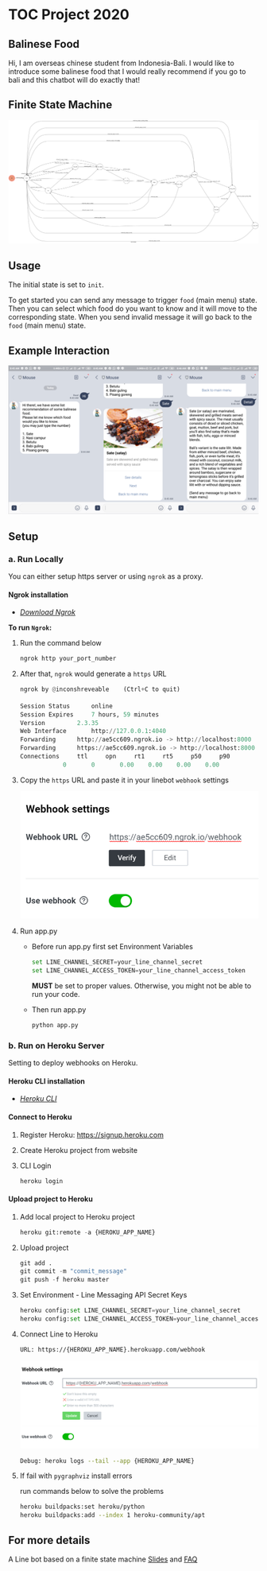 # TOC Project 2020

## Balinese Food
Hi, I am overseas chinese student from Indonesia-Bali. I would like to introduce some balinese food that I would really recommend if you go to bali and this chatbot will do exactly that!


## Finite State Machine
![fsm](./img/fsm.png)


## Usage
The initial state is set to `init`.

To get started you can send any message to trigger `food` (main menu) state. Then you can select which food do you want to know and it will move to the corresponding state. When you send invalid message it will go back to the `food` (main menu) state.


## Example Interaction
![example](./img/example.png)


## Setup

### a. Run Locally
You can either setup https server or using `ngrok` as a proxy.

#### Ngrok installation
- *[Download Ngrok](https://ngrok.com/download)*

**To run `Ngrok`:**

1. Run the command below

	```sh
	ngrok http your_port_number
	```

2. After that, `ngrok` would generate a `https` URL

	```python
	ngrok by @inconshreveable    (Ctrl+C to quit)

	Session Status		online
	Session Expires		7 hours, 59 minutes
	Version			2.3.35
	Web Interface		http://127.0.0.1:4040
	Forwarding		http://ae5cc609.ngrok.io -> http://localhost:8000
	Forwarding		https://ae5cc609.ngrok.io -> http://localhost:8000
	Connections		ttl     opn     rt1     rt5     p50     p90
				0       0       0.00    0.00    0.00    0.00
	```

3. Copy the `https` URL and paste it in your linebot `webhook` settings

	![webhook](./img/ngrok_webhook.png)

4. Run app.py

	* Before run app.py first set Environment Variables

		```python
		set LINE_CHANNEL_SECRET=your_line_channel_secret
		set LINE_CHANNEL_ACCESS_TOKEN=your_line_channel_access_token
		``` 

		**MUST** be set to proper values. Otherwise, you might not be able to run your code.

	* Then run app.py

		```python
		python app.py
		```

### b. Run on Heroku Server
Setting to deploy webhooks on Heroku.

#### Heroku CLI installation
* *[Heroku CLI](https://devcenter.heroku.com/articles/heroku-cli)*

#### Connect to Heroku
1. Register Heroku: https://signup.heroku.com

2. Create Heroku project from website

3. CLI Login

	```python
	heroku login
	```

#### Upload project to Heroku
1. Add local project to Heroku project

	```python
	heroku git:remote -a {HEROKU_APP_NAME}
	```

2. Upload project

	```python
	git add .
	git commit -m "commit_message"
	git push -f heroku master
	```

3. Set Environment - Line Messaging API Secret Keys

	```python
	heroku config:set LINE_CHANNEL_SECRET=your_line_channel_secret
	heroku config:set LINE_CHANNEL_ACCESS_TOKEN=your_line_channel_access_token
	```

4. Connect Line to Heroku

	```sh
	URL: https://{HEROKU_APP_NAME}.herokuapp.com/webhook
	````

	![heroku_webhook](./img/heroku_webhook.png)

	```sh
	Debug: heroku logs --tail --app {HEROKU_APP_NAME}
	```

5. If fail with `pygraphviz` install errors

	run commands below to solve the problems

	```sh
	heroku buildpacks:set heroku/python
	heroku buildpacks:add --index 1 heroku-community/apt
	```

	
## For more details
A Line bot based on a finite state machine [Slides](https://github.com/NCKU-CCS/TOC-Project-2020) and [FAQ](https://hackmd.io/s/B1Xw7E8kN)
